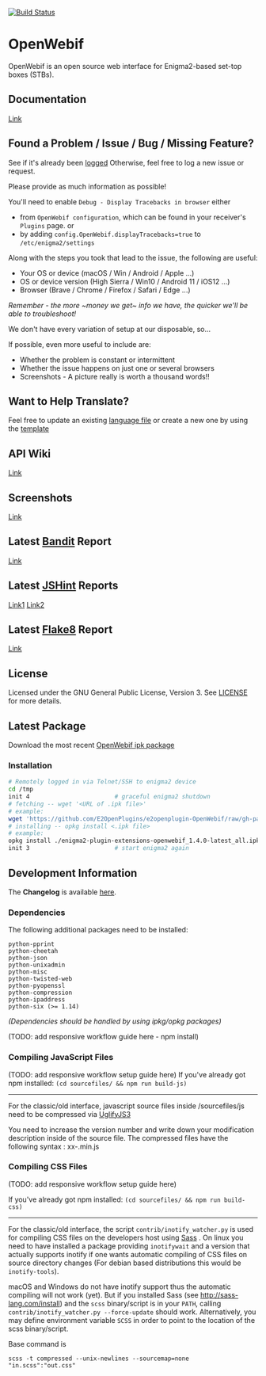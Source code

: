 [![Build Status](https://travis-ci.org/E2OpenPlugins/e2openplugin-OpenWebif.svg?branch=master)](https://travis-ci.org/E2OpenPlugins/e2openplugin-OpenWebif)

# OpenWebif
OpenWebif is an open source web interface for Enigma2-based set-top boxes (STBs).

## Documentation
[Link](https://e2openplugins.github.io/e2openplugin-OpenWebif/)

## Found a Problem / Issue / Bug / Missing Feature?
See if it's already been [logged](https://github.com/E2OpenPlugins/e2openplugin-OpenWebif/issues)
Otherwise, feel free to log a new issue or request.

Please provide as much information as possible!

You'll need to enable `Debug - Display Tracebacks in browser` either
- from `OpenWebif configuration`, which can be found in your receiver's `Plugins` page.
or 
- by adding `config.OpenWebif.displayTracebacks=true` to `/etc/enigma2/settings`

Along with the steps you took that lead to the issue, the following are useful:
- Your OS or device (macOS / Win / Android / Apple ...)
- OS or device version (High Sierra / Win10 / Android 11 / iOS12 ...)
- Browser (Brave / Chrome / Firefox / Safari / Edge ...)

*Remember - the more ~money we get~ info we have, the quicker we'll be able to troubleshoot!*

We don't have every variation of setup at our disposable, so...

If possible, even more useful to include are:
- Whether the problem is constant or intermittent
- Whether the issue happens on just one or several browsers
- Screenshots - A picture really is worth a thousand words!!

## Want to Help Translate?
Feel free to update an existing [language file](locale/) or create a new one by using
the [template](locale/OpenWebif.pot)

## API Wiki
[Link](https://github.com/E2OpenPlugins/e2openplugin-OpenWebif/wiki/OpenWebif-API-documentation)

## Screenshots
[Link](screenshots/SCREENSHOTS.md)

## Latest [Bandit](https://wiki.openstack.org/wiki/Security/Projects/Bandit) Report
[Link](https://e2openplugins.github.io/e2openplugin-OpenWebif/bandit.html) 

## Latest [JSHint](http://jshint.com/) Reports
[Link1](https://e2openplugins.github.io/e2openplugin-OpenWebif/jshint1_report.txt)
[Link2](https://e2openplugins.github.io/e2openplugin-OpenWebif/jshint2_report.txt)

## Latest [Flake8](http://flake8.pycqa.org/) Report
[Link](https://e2openplugins.github.io/e2openplugin-OpenWebif/flake8_report.txt)

## License
Licensed under the GNU General Public License, Version 3. See [LICENSE](LICENSE.txt) for more details.

## Latest Package

Download the most recent [OpenWebif ipk package](https://github.com/E2OpenPlugins/e2openplugin-OpenWebif/tree/gh-pages)

### Installation

```bash
# Remotely logged in via Telnet/SSH to enigma2 device
cd /tmp
init 4                        # graceful enigma2 shutdown
# fetching -- wget '<URL of .ipk file>'
# example:
wget 'https://github.com/E2OpenPlugins/e2openplugin-OpenWebif/raw/gh-pages/enigma2-plugin-extensions-openwebif_1.4.0-latest_all.ipk'
# installing -- opkg install <.ipk file>
# example:
opkg install ./enigma2-plugin-extensions-openwebif_1.4.0-latest_all.ipk
init 3                        # start enigma2 again
```

## Development Information

The **Changelog** is available [here](CHANGES.md).

### Dependencies
The following additional packages need to be installed:

    python-pprint
    python-cheetah
    python-json
    python-unixadmin
    python-misc
    python-twisted-web
    python-pyopenssl
    python-compression
    python-ipaddress
	python-six (>= 1.14)

_(Dependencies should be handled by using ipkg/opkg packages)_

(TODO: add responsive workflow guide here - npm install)

### Compiling JavaScript Files

(TODO: add responsive workflow setup guide here)
If you've already got npm installed:
`(cd sourcefiles/ && npm run build-js)`

---

For the classic/old interface, javascript source files inside 
/sourcefiles/js need to be compressed via [UglifyJS3](https://skalman.github.io/UglifyJS-online/)

You need to increase the version number and write down your modification 
description inside of the source file.
The compressed files have the following syntax : xx-<version>.min.js

### Compiling CSS Files

(TODO: add responsive workflow setup guide here)

If you've already got npm installed:
`(cd sourcefiles/ && npm run build-css)`

---

For the classic/old interface, the script `contrib/inotify_watcher.py` is used for compiling CSS files on
the developers host using [Sass](http://sass-lang.com/) . On linux you need to
have installed a package providing  `inotifywait` and a version that actually
supports inotify if one wants automatic compiling of CSS files on source
directory changes (For debian based distributions this would be `inotify-tools`).

macOS and Windows do not have inotify support thus the automatic compiling will
not work (yet). But if you installed Sass (see http://sass-lang.com/install) and
the `scss` binary/script is in your `PATH`, calling
`contrib/inotify_watcher.py --force-update` should work.
Alternatively, you may define environment variable `SCSS` in order to point to
the location of the scss binary/script.

Base command is

    scss -t compressed --unix-newlines --sourcemap=none "in.scss":"out.css"
